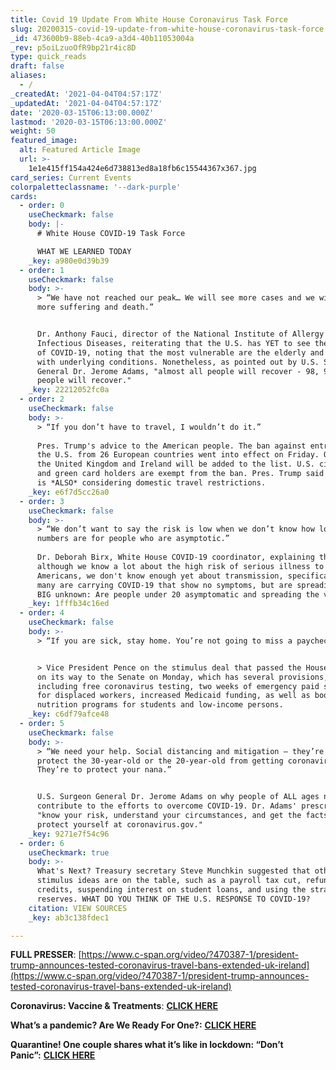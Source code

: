 ```yaml
---
title: Covid 19 Update From White House Coronavirus Task Force
slug: 20200315-covid-19-update-from-white-house-coronavirus-task-force
_id: 473600b9-88eb-4ca9-a3d4-40b11053004a
_rev: p5oiLzuoOfR9bp21r4ic8D
type: quick_reads
draft: false
aliases:
  - /
_createdAt: '2021-04-04T04:57:17Z'
_updatedAt: '2021-04-04T04:57:17Z'
date: '2020-03-15T06:13:00.000Z'
lastmod: '2020-03-15T06:13:00.000Z'
weight: 50
featured_image:
  alt: Featured Article Image
  url: >-
    1e1e415ff154a424e6d738813ed8a18fb6c15544367x367.jpg
card_series: Current Events
colorpaletteclassname: '--dark-purple'
cards:
  - order: 0
    useCheckmark: false
    body: |-
      # White House COVID-19 Task Force

      WHAT WE LEARNED TODAY
    _key: a980e0d39b39
  - order: 1
    useCheckmark: false
    body: >-
      > “We have not reached our peak… We will see more cases and we will see
      more suffering and death.”


      Dr. Anthony Fauci, director of the National Institute of Allergy and
      Infectious Diseases, reiterating that the U.S. has YET to see the height
      of COVID-19, noting that the most vulnerable are the elderly and those
      with underlying conditions. Nonetheless, as pointed out by U.S. Surgeon
      General Dr. Jerome Adams, "almost all people will recover - 98, 99% of
      people will recover."
    _key: 22212052fc0a
  - order: 2
    useCheckmark: false
    body: >-
      > “If you don’t have to travel, I wouldn’t do it.”  
        
      Pres. Trump's advice to the American people. The ban against entry into
      the U.S. from 26 European countries went into effect on Friday. On Monday,
      the United Kingdom and Ireland will be added to the list. U.S. citizens
      and green card holders are exempt from the ban. Pres. Trump said the U.S.
      is *ALSO* considering domestic travel restrictions.
    _key: e6f7d5cc26a0
  - order: 3
    useCheckmark: false
    body: >-
      > “We don’t want to say the risk is low when we don’t know how low the
      numbers are for people who are asymptotic.”  
        
      Dr. Deborah Birx, White House COVID-19 coordinator, explaining that
      although we know a lot about the high risk of serious illness to older
      Americans, we don't know enough yet about transmission, specifically, how
      many are carrying COVID-19 that show no symptoms, but are spreading it.
      BIG unknown: Are people under 20 asymptomatic and spreading the virus?
    _key: 1fffb34c16ed
  - order: 4
    useCheckmark: false
    body: >-
      > “If you are sick, stay home. You’re not going to miss a paycheck.”


      > Vice President Pence on the stimulus deal that passed the House and is
      on its way to the Senate on Monday, which has several provisions,
      including free coronavirus testing, two weeks of emergency paid sick leave
      for displaced workers, increased Medicaid funding, as well as boosts to
      nutrition programs for students and low-income persons.
    _key: c6df79afce48
  - order: 5
    useCheckmark: false
    body: >-
      > “We need your help. Social distancing and mitigation – they’re not to
      protect the 30-year-old or the 20-year-old from getting coronavirus.
      They’re to protect your nana.”


      U.S. Surgeon General Dr. Jerome Adams on why people of ALL ages need to
      contribute to the efforts to overcome COVID-19. Dr. Adams' prescription:
      "know your risk, understand your circumstances, and get the facts to
      protect yourself at coronavirus.gov."
    _key: 9271e7f54c96
  - order: 6
    useCheckmark: true
    body: >-
      What's Next? Treasury secretary Steve Munchkin suggested that other
      stimulus ideas are on the table, such as a payroll tax cut, refundable tax
      credits, suspending interest on student loans, and using the strategic oil
      reserves. WHAT DO YOU THINK OF THE U.S. RESPONSE TO COVID-19?
    citation: VIEW SOURCES
    _key: ab3c138fdec1

---
```

**FULL PRESSER**: [https://www.c-span.org/video/?470387-1/president-trump-announces-tested-coronavirus-travel-bans-extended-uk-ireland](https://www.c-span.org/video/?470387-1/president-trump-announces-tested-coronavirus-travel-bans-extended-uk-ireland)

**Coronavirus: Vaccine & Treatments**: [**CLICK HERE**](https://smarthernews.com/coronavirus-whats-next-vaccine-treatment/)

**What’s a pandemic? Are We Ready For One?:** [**CLICK HERE**](https://smarthernews.com/pandemic-potential/)

**Quarantine! One couple shares what it’s like in lockdown: “Don’t Panic”:** [**CLICK HERE**](https://smarthernews.com/article/quarantined-one-couple-shares-what-its-like-in-quarantine-due-to-covid-19/)
